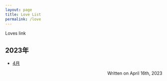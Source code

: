 ```yaml
---
layout: page
title: Love List
permalink: /love
---
```


Loves link

## 2023年

- [4月](<{{ site.baseurl }}/love/2023/4/list>)

<span style="display:block;text-align:right;">
  Written on April 16th, 2023
</span>
